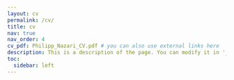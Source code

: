 ```yaml
---
layout: cv
permalink: /cv/
title: cv
nav: true
nav_order: 4
cv_pdf: Philipp_Nazari_CV.pdf # you can also use external links here
description: This is a description of the page. You can modify it in '_pages/cv.md'. You can also change or remove the top pdf download button.
toc:
  sidebar: left
---
```

